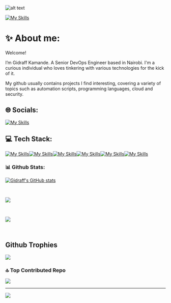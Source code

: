 ![alt text](https://user-images.githubusercontent.com/74038190/225813708-98b745f2-7d22-48cf-9150-083f1b00d6c9.gif)


[![My Skills](https://skillicons.dev/icons?i=regex)](https://skillicons.dev) 
# ✨ About me:

Welcome!

I’m Gidraff Kamande. A Senior DevOps Engineer based in Nairobi. I'm a curious individual who loves tinkering with various technologies for the kick of it.

My github usually contains projects I find interesting, covering a variety of topics such as automation scripts, programming languages, cloud and security.

## 🌐 Socials:

[![My Skills](https://skillicons.dev/icons?i=twitter,linkedin,github)](https://skillicons.dev)

## 💻 Tech Stack:
[![My Skills](https://skillicons.dev/icons?i=py,go,ts,docker)](https://skillicons.dev)[![My Skills](https://skillicons.dev/icons?i=kubernetes,azure,gcp,aws)](https://skillicons.dev)[![My Skills](https://skillicons.dev/icons?i=bash,powershell,kali,githubactions)](https://skillicons.dev)[![My Skills](https://skillicons.dev/icons?i=mysql,mongodb,nginx,postgres)](https://skillicons.dev)[![My Skills](https://skillicons.dev/icons?i=prometheus,grafana,terraform,ansible,git)](https://skillicons.dev)[![My Skills](https://skillicons.dev/icons?i=vim,vscode,windows,jenkins)](https://skillicons.dev)

### 📊 Github Stats:
[![Gidraff's GitHub stats](https://github-readme-stats.vercel.app/api?username=gidraff&limit=4&theme=dark&combine_all_yearly_contributions=true)](https://github.com/gidraff/github-readme-stats)

<br/>

![](https://github-readme-streak-stats.herokuapp.com/?user=gidraff&theme=prussian&hide_border=true)

<br/>

![](https://github-readme-stats.vercel.app/api/top-langs/?username=gidraff&theme=prussian&hide_border=true&include_all_commits=false&count_private=false&layout=compact)

<br/>

## Github Trophies
![](https://github-profile-trophy.vercel.app/?username=gidraff&theme=radical&no-frame=false&no-bg=true&margin-w=4)

### 🔝 Top Contributed Repo
![](https://github-contributor-stats.vercel.app/api?username=gidraff&limit=5&theme=dark&combine_all_yearly_contributions=true)

---
[![](https://visitcount.itsvg.in/api?id=gidraff&icon=0&color=0)](https://visitcount.itsvg.in)

